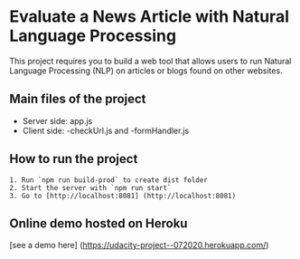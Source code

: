 # Evaluate a News Article with Natural Language Processing

This project requires you to build a web tool that allows users to run Natural Language Processing (NLP) on articles or blogs found on other websites.
## Main files of the project

- Server side: app.js
- Client side: 
    -checkUrl.js and 
    -formHandler.js

## How to run the project

    1. Run `npm run build-prod` to create dist folder
    2. Start the server with `npm run start`
    3. Go to [http://localhost:8081] (http://localhost:8081)

## Online demo hosted on Heroku
 [see a demo here] (https://udacity-project--072020.herokuapp.com/)


